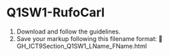 # Q1SW1-RufoCarl
1. Download and follow the guidelines.
2. Save your markup following this filename format:
    🚨 GH_ICT9Section_Q1SW1_LName_FName.html
